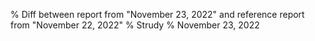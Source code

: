 % Diff between report from "November 23, 2022" and reference report from "November 22, 2022"
% Strudy
% November 23, 2022


